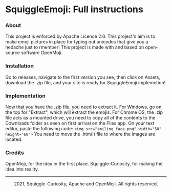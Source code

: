 # SquiggleEmoji: Full instructions
### About
This project is enforced by Apache Licence 2.0. This project's aim is to make emoji pictures in place for typing out unicodes that give you a hedache just to rmember! This project is made with and based on open-source software OpenMoji.
### Installation
Go to releases, navigate to the first version you see, then click on Assets, download the .zip file, and your site is ready for SquiggleEmoji implemetion!
### Implementation
Now that you have the .zip file, you need to extract it. For Windows, go on the top for "Extract", which will extract the emojis. For Chrome OS, the .zip file acts as a mounted drive, you need to copy all of the contents to the Downloads folder as seen on first arrival on the Files app. On your text editor, paste the following code:
`<img src="smiling_face.png" width="50" height="60">`
You need to move the .htm(l) file to where the images are located.
### Credits
OpenMoji, for the idea in the first place.
Squiggle-Curiosity, for making the idea into reality.
<center>
<hr>
  <p>2021, Squiggle-Curiosity, Apache and OpenMoji. All rights reserved.</p>
  </center>
